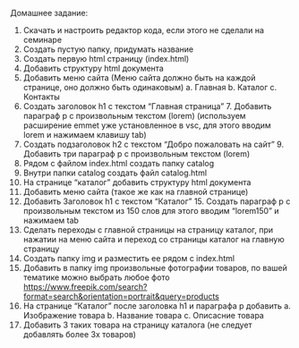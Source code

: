 Домашнее задание:

1. Скачать и настроить редактор кода, если этого не сделали на семинаре
2. Создать пустую папку, придумать название
3. Создать первую html страницу (index.html)
4. Добавить структуру html документа
5. Добавить меню сайта (Меню сайта должно быть на каждой странице, оно
   должно быть одинаковым)
   a. Главная
   b. Каталог
   c. Контакты
6. Создать заголовок h1 с текстом “Главная страница” 7. Добавить параграф p с произвольным текстом (lorem) (используем расширение
   emmet уже установленное в vsc, для этого вводим lorem и нажимаем клавишу tab)
7. Создать подзаголовок h2 с текстом “Добро пожаловать на сайт” 9. Добавить три параграф p с произвольным текстом (lorem)
8. Рядом с файлом index.html создать папку catalog
9. Внутри папки catalog создать файл catalog.html
10. На странице “каталог” добавить структуру html документа
11. Добавить меню сайта (такое же как на главной странице)
12. Добавить Заголовок h1 с текстом “Каталог” 15. Создать параграф p с произвольным текстом из 150 слов для этого вводим
    “lorem150” и нажимаем tab
13. Сделать переходы с главной страницы на страницу каталог, при нажатии на меню сайта и переход со страницы каталог на главную страницу
14. Создать папку img и разместить ее рядом с index.html
15. Добавить в папку img произвольные фотографии товаров, по вашей тематике можно выбрать любое фото
    https://www.freepik.com/search?format=search&orientation=portrait&query=products
16. На странице “Каталог” после заголовка h1 и параграфа p добавить
    a. Изображение товара
    b. Название товара
    c. Описасние товара
17. Добавить 3 таких товара на страницу каталога (не следует добавлять более 3х товаров)
